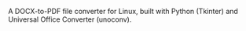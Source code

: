 A DOCX-to-PDF file converter for Linux, built with Python (Tkinter) and Universal Office Converter (unoconv).
